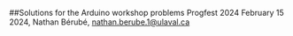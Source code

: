 ##Solutions for the Arduino workshop problems Progfest 2024
February 15 2024, Nathan Bérubé, nathan.berube.1@ulaval.ca
